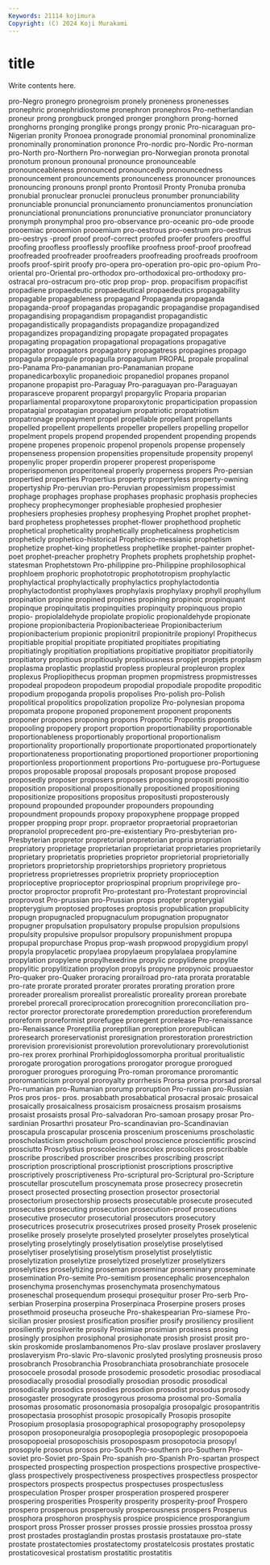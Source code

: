 ```yaml
---
Keywords: 21114 kojimura
Copyright: (C) 2024 Koji Murakami
---
```


# title

Write contents here.



pro-Negro pronegro pronegroism pronely proneness pronenesses pronephric pronephridiostome pronephron pronephros
Pro-netherlandian proneur prong prongbuck pronged pronger pronghorn prong-horned pronghorns pronging
pronglike prongs prongy pronic Pro-nicaraguan pro-Nigerian pronity Pronoea pronograde pronomial
pronominal pronominalize pronominally pronomination prononce Pro-nordic pro-Nordic Pro-norman pro-North pro-Northern
Pro-norwegian pro-Norwegian pronota pronotal pronotum pronoun pronounal pronounce pronounceable pronounceableness
pronounced pronouncedly pronouncedness pronouncement pronouncements pronounceness pronouncer pronounces pronouncing pronouns
pronpl pronto Prontosil Pronty Pronuba pronuba pronubial pronuclear pronuclei pronucleus
pronumber pronunciability pronunciable pronuncial pronunciamento pronunciamentos pronunciation pronunciational pronunciations pronunciative
pronunciator pronunciatory pronymph pronymphal proo pro-observance pro-oceanic pro-ode proode prooemiac
prooemion prooemium pro-oestrous pro-oestrum pro-oestrus pro-oestrys -proof proof proof-correct proofed
proofer proofers proofful proofing proofless prooflessly prooflike proofness proof-proof proofread
proofreaded proofreader proofreaders proofreading proofreads proofroom proofs proof-spirit proofy pro-opera
pro-operation pro-opic pro-opium Pro-oriental pro-Oriental pro-orthodox pro-orthodoxical pro-orthodoxy pro-ostracal pro-ostracum
pro-otic prop prop- prop. propacifism propacifist propadiene propaedeutic propaedeutical propaedeutics
propagability propagable propagableness propagand Propaganda propaganda propaganda-proof propagandas propagandic propagandise
propagandised propagandising propagandism propagandist propagandistic propagandistically propagandists propagandize propagandized propagandizes
propagandizing propagate propagated propagates propagating propagation propagational propagations propagative propagator
propagators propagatory propagatress propagines propago propagula propagule propagulla propagulum PROPAL
propale propalinal pro-Panama Pro-panamanian pro-Panamanian propane propanedicarboxylic propanedioic propanediol propanes
propanol propanone propapist pro-Paraguay Pro-paraguayan pro-Paraguayan proparasceve proparent propargyl propargylic
Proparia proparian proparliamental proparoxytone proparoxytonic proparticipation propassion propatagial propatagian propatagium
propatriotic propatriotism propatronage propayment propel propellable propellant propellants propelled propellent
propellents propeller propellers propelling propellor propelment propels propend propended propendent
propending propends propene propenes propenoic propenol propenols propense propensely propenseness
propension propensities propensitude propensity propenyl propenylic proper properdin properer properest
properispome properispomenon properitoneal properly properness propers Pro-persian propertied properties Propertius
property propertyless property-owning propertyship Pro-peruvian pro-Peruvian propessimism propessimist prophage prophages
prophase prophases prophasic prophasis prophecies prophecy prophecymonger prophesiable prophesied prophesier
prophesiers prophesies prophesy prophesying Prophet prophet prophet-bard prophetess prophetesses prophet-flower
prophethood prophetic prophetical propheticality prophetically propheticalness propheticism propheticly prophetico-historical Prophetico-messianic
prophetism prophetize prophet-king prophetless prophetlike prophet-painter prophet-poet prophet-preacher prophetry Prophets
prophets prophetship prophet-statesman Prophetstown Pro-philippine pro-Philippine prophilosophical prophloem prophoric prophototropic
prophototropism prophylactic prophylactical prophylactically prophylactics prophylactodontia prophylactodontist prophylaxes prophylaxis prophylaxy
prophyll prophyllum propination propine propined propines propining propinoic propinquant propinque
propinquitatis propinquities propinquity propinquous propio propio- propiolaldehyde propiolate propiolic propionaldehyde
propionate propione propionibacteria Propionibacterieae Propionibacterium propionibacterium propionic propionitril propionitrile propionyl
Propithecus propitiable propitial propitiate propitiated propitiates propitiating propitiatingly propitiation propitiations
propitiative propitiator propitiatorily propitiatory propitious propitiously propitiousness propjet propjets proplasm
proplasma proplastic proplastid propless propleural propleuron proplex proplexus Propliopithecus propman
propmen propmistress propmistresses propodeal propodeon propodeum propodial propodiale propodite propoditic
propodium propoganda propolis propolises Pro-polish pro-Polish propolitical propolitics propolization propolize
Pro-polynesian propoma propomata propone proponed proponement proponent proponents proponer propones
proponing propons Propontic Propontis propontis propooling propopery proport proportion proportionability
proportionable proportionableness proportionably proportional proportionalism proportionality proportionally proportionate proportionated proportionately
proportionateness proportionating proportioned proportioner proportioning proportionless proportionment proportions Pro-portuguese pro-Portuguese
propos proposable proposal proposals proposant propose proposed proposedly proposer proposers
proposes proposing propositi propositio proposition propositional propositionally propositioned propositioning propositionize
propositions propositus propositusti proposterously propound propounded propounder propounders propounding propoundment
propounds propoxy propoxyphene proppage propped propper propping propr propr. propraetor
propraetorial propraetorian propranolol proprecedent pro-pre-existentiary Pro-presbyterian pro-Presbyterian propretor propretorial propretorian
propria propriation propriatory proprietage proprietarian proprietariat proprietaries proprietarily proprietary proprietatis
proprieties proprietor proprietorial proprietorially proprietors proprietorship proprietorships proprietory proprietous proprietress
proprietresses proprietrix propriety proprioception proprioceptive proprioceptor propriospinal proprium proprivilege pro-proctor
proproctor proprofit Pro-protestant pro-Protestant proprovincial proprovost Pro-prussian pro-Prussian props propter
propterygial propterygium proptosed proptoses proptosis propublication propublicity propugn propugnacled propugnaculum
propugnation propugnator propugner propulsation propulsatory propulse propulsion propulsions propulsity propulsive
propulsor propulsory propunishment propupa propupal propurchase Propus prop-wash propwood propygidium
propyl propyla propylacetic propylaea propylaeum propylalaea propylamine propylation propylene propylhexedrine
propylic propylidene propylite propylitic propylitization propylon propyls propyne propynoic proquaestor
Pro-quaker pro-Quaker proracing prorailroad pro-rata prorata proratable pro-rate prorate prorated
prorater prorates prorating proration prore proreader prorealism prorealist prorealistic proreality
prorean prorebate prorebel prorecall proreciprocation prorecognition proreconciliation pro-rector prorector prorectorate
proredemption proreduction proreferendum proreform proreformist prorefugee proregent prorelease Pro-renaissance pro-Renaissance
Proreptilia proreptilian proreption prorepublican proresearch proreservationist proresignation prorestoration prorestriction prorevision
prorevisionist prorevolution prorevolutionary prorevolutionist pro-rex prorex prorhinal Prorhipidoglossomorpha proritual proritualistic
prorogate prorogation prorogations prorogator prorogue prorogued proroguer prorogues proroguing Pro-roman
proromance proromantic proromanticism proroyal proroyalty prorrhesis Prorsa prorsa prorsad prorsal
Pro-rumanian pro-Rumanian prorump proruption Pro-russian pro-Russian Pros pros pros- pros.
prosabbath prosabbatical prosacral prosaic prosaical prosaically prosaicalness prosaicism prosaicness prosaism
prosaisms prosaist prosaists prosal Pro-salvadoran Pro-samoan prosapy prosar Pro-sardinian Prosarthri
prosateur Pro-scandinavian pro-Scandinavian proscapula proscapular proscenia proscenium prosceniums proscholastic proscholasticism
proscholium proschool proscience proscientific proscind prosciutto Prosclystius proscolecine proscolex proscolices
proscribable proscribe proscribed proscriber proscribes proscribing proscript proscription proscriptional proscriptionist
proscriptions proscriptive proscriptively proscriptiveness Pro-scriptural pro-Scriptural pro-Scripture proscutellar proscutellum proscynemata
prose prosecrecy prosecretin prosect prosected prosecting prosection prosector prosectorial prosectorium
prosectorship prosects prosecutable prosecute prosecuted prosecutes prosecuting prosecution prosecution-proof prosecutions
prosecutive prosecutor prosecutorial prosecutors prosecutory prosecutrices prosecutrix prosecutrixes prosed proseity
Prosek proselenic proselike prosely proselyte proselyted proselyter proselytes proselytical proselyting
proselytingly proselytisation proselytise proselytised proselytiser proselytising proselytism proselytist proselytistic proselytization
proselytize proselytized proselytizer proselytizers proselytizes proselytizing proseman proseminar proseminary proseminate
prosemination Pro-semite Pro-semitism prosencephalic prosencephalon prosenchyma prosenchymas prosenchymata prosenchymatous proseneschal
prosequendum prosequi prosequitur proser Pro-serb Pro-serbian Proserpina proserpina Proserpinaca Proserpine
prosers proses prosethmoid proseucha proseuche Pro-shakespearian Pro-siamese Pro-sicilian prosier prosiest
prosification prosifier prosify prosiliency prosilient prosiliently prosilverite prosily Prosimiae prosimian
prosiness prosing prosingly prosiphon prosiphonal prosiphonate prosish prosist prosit pro-skin
proskomide proslambanomenos Pro-slav proslave proslaver proslavery proslaveryism Pro-slavic Pro-slavonic proslyted
proslyting prosneusis proso prosobranch Prosobranchia Prosobranchiata prosobranchiate prosocele prosocoele prosodal
prosode prosodemic prosodetic prosodiac prosodiacal prosodiacally prosodial prosodially prosodian prosodic
prosodical prosodically prosodics prosodies prosodion prosodist prosodus prosody prosogaster prosogyrate
prosogyrous prosoma prosomal pro-Somalia prosomas prosomatic prosonomasia prosopalgia prosopalgic prosopantritis
prosopectasia prosophist prosopic prosopically Prosopis prosopite Prosopium prosoplasia prosopographical prosopography
prosopolepsy prosopon prosoponeuralgia prosopoplegia prosopoplegic prosopopoeia prosopopoeial prosoposchisis prosopospasm prosopotocia
prosopyl prosopyle prosorus prosos pro-South Pro-southern pro-Southern Pro-soviet pro-Soviet pro-Spain
Pro-spanish pro-Spanish Pro-spartan prospect prospected prospecting prospection prospections prospective prospective-glass
prospectively prospectiveness prospectives prospectless prospector prospectors prospects prospectus prospectuses prospectusless
prospeculation Prosper prosper prosperation prospered prosperer prospering prosperities Prosperity prosperity
prosperity-proof Prospero prospero prosperous prosperously prosperousness prospers Prosperus prosphora prosphoron
prosphysis prospice prospicience prosporangium prosport pross Prosser prosser prosses prossie
prossies prosstoa prossy prost prostades prostaglandin prostas prostasis prostatauxe pro-state
prostate prostatectomies prostatectomy prostatelcosis prostates prostatic prostaticovesical prostatism prostatitic prostatitis
